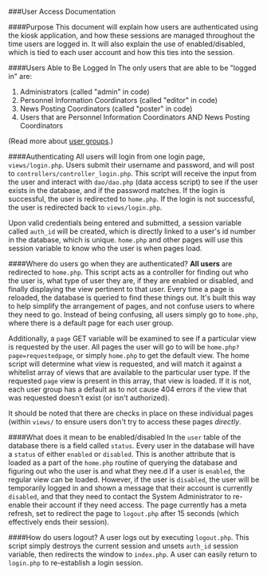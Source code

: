 ###User Access Documentation

####Purpose
This document will explain how users are authenticated using the kiosk application, and how these sessions are managed throughout the time users are logged in. It will also explain the use of enabled/disabled, which is tied to each user account and how this ties into the session.

####Users Able to Be Logged In
The only users that are able to be "logged in" are:

1. Administrators (called "admin" in code)
2. Personnel Information Coordinators (called "editor" in code)
3. News Posting Coordinators (called "poster" in code)
4. Users that are Personnel Information Coordinators AND News Posting Coordinators

(Read more about [user groups](https://github.com/CIS4690-Fall2014/kiosk-php/blob/master/documentation/user-groups.md).)

####Authenticating
All users will login from one login page, `views/login.php`. Users submit their username and password, and will post to `controllers/controller_login.php`. This script will receive the input from the user and interact with `dao/dao.php` (data access script) to see if the user exists in the database, and if the password matches. If the login is successful, the user is redirected to `home.php`. If the login is not successful, the user is redirected back to `views/login.php`.

Upon valid credentials being entered and submitted, a session variable called `auth_id` will be created, which is directly linked to a user's id number in the database, which is unique. `home.php` and other pages will use this session variable to know who the user is when pages load.

####Where do users go when they are authenticated?
<strong>All users</strong> are redirected to `home.php`. This script acts as a controller for finding out who the user is, what type of user they are, if they are enabled or disabled, and finally displaying the view pertinent to that user. Every time a page is reloaded, the database is queried to find these things out. It's built this way to help simplify the arrangement of pages, and not confuse users to where they need to go. Instead of being confusing, all users simply go to `home.php`, where there is a default page for each user group.

Additionally, a `page` GET variable will be examined to see if a particular view is requested by the user. All pages the user will go to will be `home.php?page=requestedpage`, or simply `home.php` to get the default view. The home script will determine what view is requested, and will match it against a whitelist array of views that are available to the particular user type. If the requested `page` view is present in this array, that view is loaded. If it is not, each user group has a default as to not cause 404 errors if the view that was requested doesn't exist (or isn't authorized).

It should be noted that there are checks in place on these individual pages (within `views/` to ensure users don't try to access these pages <em>directly</em>.

####What does it mean to be enabled/disabled
In the `user` table of the database there is a field called `status`. Every user in the database will have a `status` of either `enabled` or `disabled`. This is another attribute that is loaded as a part of the `home.php` routine of querying the database and figuring out who the user is and what they nee.d If a user is `enabled`, the regular view can be loaded. However, if the user is `disabled`, the user will be temporarily logged in and shown a message that their account is currently `disabled`, and that they need to contact the System Administrator to re-enable their account if they need access. The page currently has a meta refresh, set to redirect the page to `logout.php` after 15 seconds (which effectively ends their session).

####How do users logout?
A user logs out by executing `logout.php`. This script simply destroys the current session and unsets `auth_id` session variable, then redirects the window to `index.php`. A user can easily return to `login.php` to re-establish a login session.
